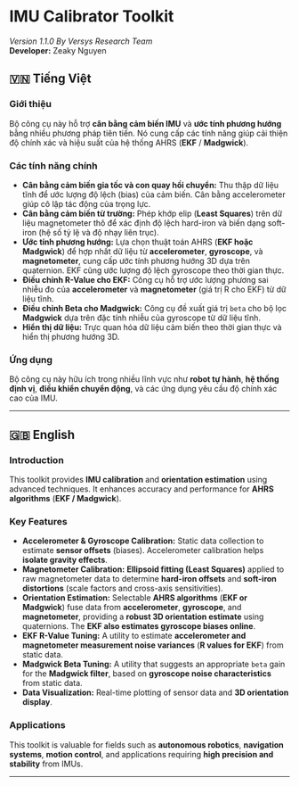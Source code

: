 # IMU Calibrator Toolkit

_Version 1.1.0 By Versys Research Team_  
**Developer:** Zeaky Nguyen

## 🇻🇳 Tiếng Việt

### **Giới thiệu**

Bộ công cụ này hỗ trợ **cân bằng cảm biến IMU** và **ước tính phương hướng** bằng nhiều phương pháp tiên tiến. Nó cung cấp các tính năng giúp cải thiện độ chính xác và hiệu suất của hệ thống AHRS (**EKF** / **Madgwick**).

### **Các tính năng chính**

-   **Cân bằng cảm biến gia tốc và con quay hồi chuyển:** Thu thập dữ liệu tĩnh để ước lượng độ lệch (bias) của cảm biến. Cân bằng accelerometer giúp cô lập tác động của trọng lực.
-   **Cân bằng cảm biến từ trường:** Phép khớp elip (**Least Squares**) trên dữ liệu magnetometer thô để xác định độ lệch hard-iron và biến dạng soft-iron (hệ số tỷ lệ và độ nhạy liên trục).
-   **Ước tính phương hướng:** Lựa chọn thuật toán AHRS (**EKF hoặc Madgwick**) để hợp nhất dữ liệu từ **accelerometer**, **gyroscope**, và **magnetometer**, cung cấp ước tính phương hướng 3D dựa trên quaternion. EKF cũng ước lượng độ lệch gyroscope theo thời gian thực.
-   **Điều chỉnh R-Value cho EKF:** Công cụ hỗ trợ ước lượng phương sai nhiễu đo của **accelerometer** và **magnetometer** (giá trị R cho EKF) từ dữ liệu tĩnh.
-   **Điều chỉnh Beta cho Madgwick:** Công cụ đề xuất giá trị `beta` cho bộ lọc **Madgwick** dựa trên đặc tính nhiễu của gyroscope từ dữ liệu tĩnh.
-   **Hiển thị dữ liệu:** Trực quan hóa dữ liệu cảm biến theo thời gian thực và hiển thị phương hướng 3D.

### **Ứng dụng**

Bộ công cụ này hữu ích trong nhiều lĩnh vực như **robot tự hành**, **hệ thống định vị**, **điều khiển chuyển động**, và các ứng dụng yêu cầu độ chính xác cao của IMU.

----------

## 🇬🇧 English

### **Introduction**

This toolkit provides **IMU calibration** and **orientation estimation** using advanced techniques. It enhances accuracy and performance for **AHRS algorithms** (**EKF / Madgwick**).

### **Key Features**

-   **Accelerometer & Gyroscope Calibration:** Static data collection to estimate **sensor offsets** (biases). Accelerometer calibration helps **isolate gravity effects**.
-   **Magnetometer Calibration:** **Ellipsoid fitting (Least Squares)** applied to raw magnetometer data to determine **hard-iron offsets** and **soft-iron distortions** (scale factors and cross-axis sensitivities).
-   **Orientation Estimation:** Selectable **AHRS algorithms** (**EKF or Madgwick**) fuse data from **accelerometer**, **gyroscope**, and **magnetometer**, providing a **robust 3D orientation estimate** using quaternions. The **EKF also estimates gyroscope biases online**.
-   **EKF R-Value Tuning:** A utility to estimate **accelerometer and magnetometer measurement noise variances** (**R values for EKF**) from static data.
-   **Madgwick Beta Tuning:** A utility that suggests an appropriate `beta` gain for the **Madgwick filter**, based on **gyroscope noise characteristics** from static data.
-   **Data Visualization:** Real-time plotting of sensor data and **3D orientation display**.

### **Applications**

This toolkit is valuable for fields such as **autonomous robotics**, **navigation systems**, **motion control**, and applications requiring **high precision and stability** from IMUs.

----------